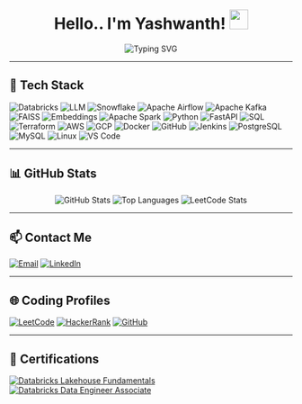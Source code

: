 <h1 align="center">Hello.. I'm Yashwanth! 
  <img src="https://media.giphy.com/media/LOnt6uqjD9OexmQJRB/giphy.gif" height="35" width="33">
</h1>

<p align="center">
  <img src="https://readme-typing-svg.herokuapp.com?font=Fira+Code&size=22&pause=1000&color=F75C7E&center=true&vCenter=true&width=1000&height=60&lines=Expert+Data+Engineer+%E2%9A%99+%7C+Python+Power+Coder+%F0%9F%90%8D;Cloud+Architect+%E2%98%81%EF%B8%8F+(AWS+%7C+GCP);LLM+%26+AI+Integrator+%F0%9F%A4%96;Real-Time+%26+Scalable+Pipeline+Specialist;Building+Tomorrow%E2%80%99s+Data+Platforms+%F0%9F%9A%80" alt="Typing SVG" />
</p>

---

## 🚀 Tech Stack

![Databricks](https://img.shields.io/badge/Databricks-FF3621?style=for-the-badge&logo=databricks&logoColor=white)
![LLM](https://img.shields.io/badge/LLM-000000?style=for-the-badge&logo=openai&logoColor=white)
![Snowflake](https://img.shields.io/badge/Snowflake-29B5E8?style=for-the-badge&logo=snowflake&logoColor=white)
![Apache Airflow](https://img.shields.io/badge/Apache%20Airflow-017CEE?style=for-the-badge&logo=apacheairflow&logoColor=white)
![Apache Kafka](https://img.shields.io/badge/Apache%20Kafka-231F20?style=for-the-badge&logo=apachekafka&logoColor=white)
![FAISS](https://img.shields.io/badge/FAISS-00599C?style=for-the-badge&logo=vector&logoColor=white)
![Embeddings](https://img.shields.io/badge/Embeddings-3C3C3D?style=for-the-badge&logo=databricks&logoColor=white)
![Apache Spark](https://img.shields.io/badge/Apache%20Spark-E25A1C?style=for-the-badge&logo=apachespark&logoColor=white)
![Python](https://img.shields.io/badge/Python-3670A0?style=for-the-badge&logo=python&logoColor=ffdd54)
![FastAPI](https://img.shields.io/badge/FastAPI-009688?style=for-the-badge&logo=fastapi&logoColor=white)
![SQL](https://img.shields.io/badge/SQL-%2300f.svg?style=for-the-badge&logo=sqlite&logoColor=white)
![Terraform](https://img.shields.io/badge/Terraform-623CE4?style=for-the-badge&logo=terraform&logoColor=white)
![AWS](https://img.shields.io/badge/AWS-%23232F3E.svg?style=for-the-badge&logo=amazonaws&logoColor=white)
![GCP](https://img.shields.io/badge/GCP-%234285F4.svg?style=for-the-badge&logo=googlecloud&logoColor=white)
![Docker](https://img.shields.io/badge/Docker-%232496ED.svg?style=for-the-badge&logo=docker&logoColor=white)
![GitHub](https://img.shields.io/badge/GitHub-181717?style=for-the-badge&logo=github&logoColor=white)
![Jenkins](https://img.shields.io/badge/Jenkins-D24939?style=for-the-badge&logo=jenkins&logoColor=white)
![PostgreSQL](https://img.shields.io/badge/PostgreSQL-336791?style=for-the-badge&logo=postgresql&logoColor=white)
![MySQL](https://img.shields.io/badge/MySQL-005C84?style=for-the-badge&logo=mysql&logoColor=white)
![Linux](https://img.shields.io/badge/Linux-FCC624?style=for-the-badge&logo=linux&logoColor=black)
![VS Code](https://img.shields.io/badge/VS%20Code-007ACC.svg?style=for-the-badge&logo=visual-studio-code&logoColor=white)

---

## 📊 GitHub Stats

<p align="center">
  <img src="https://github-readme-stats.vercel.app/api?username=yash-pinnapureddy&show_icons=true&theme=radical" alt="GitHub Stats" />
  <img src="https://github-readme-stats.vercel.app/api/top-langs/?username=yash-pinnapureddy&layout=compact&theme=radical" alt="Top Languages" />
  <img src="https://leetcard.jacoblin.cool/yash-pinnapureddy?theme=dark&font=Karma&ext=heatmap" alt="LeetCode Stats" />
</p>

---

## 📫 Contact Me

[![Email](https://img.shields.io/badge/Email-D14836?style=flat-square&logo=gmail&logoColor=white)](mailto:yash.pinnapureddy@gmail.com)
[![LinkedIn](https://img.shields.io/badge/LinkedIn-0077B5?style=flat-square&logo=linkedin&logoColor=white)](https://linkedin.com/in/yashpinnapureddy)

---

## 🌐 Coding Profiles

[![LeetCode](https://img.shields.io/badge/LeetCode-FFA116?style=flat-square&logo=LeetCode&logoColor=black)](https://leetcode.com/yashpinnapureddy)
[![HackerRank](https://img.shields.io/badge/HackerRank-2EC866?style=flat-square&logo=HackerRank&logoColor=white)](https://www.hackerrank.com/profile/yashpinnapureddy)
[![GitHub](https://img.shields.io/badge/GitHub-181717?style=flat-square&logo=GitHub&logoColor=white)](https://github.com/yashpinnapureddy)

---

## 📜 Certifications

[![Databricks Lakehouse Fundamentals](https://img.shields.io/badge/Databricks%20Lakehouse%20Fundamentals-Certified-blue?style=flat-square&logo=databricks&logoColor=white)](https://credentials.databricks.com/b52999e0-912d-49ba-9b71-ca32825fc0cf#acc.zaDYLEMx)
[![Databricks Data Engineer Associate](https://img.shields.io/badge/Databricks%20Data%20Engineer%20Associate-Certified-blue?style=flat-square&logo=databricks&logoColor=white)](https://credentials.databricks.com/5f904fc6-ba3d-4e8e-9703-a42884dc35a7#acc.m2nDOtB6)
